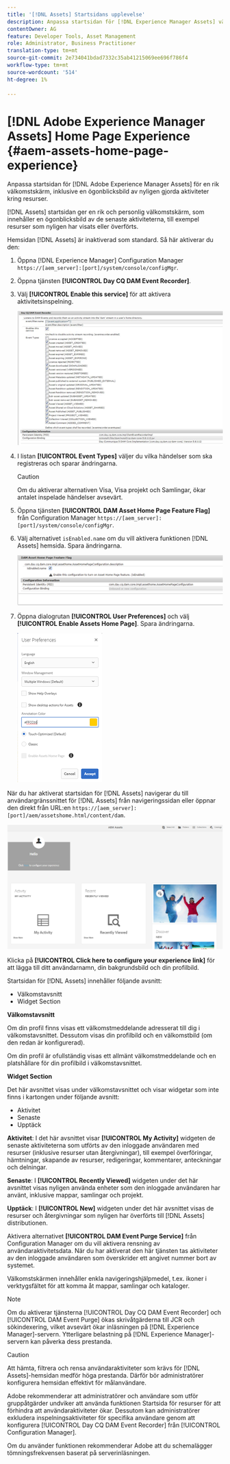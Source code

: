 ```yaml
---
title: '[!DNL Assets] Startsidans upplevelse'
description: Anpassa startsidan för [!DNL Experience Manager Assets] välkomstskärmen, inklusive en ögonblicksbild av nyligen gjorda aktiviteter kring resurser.
contentOwner: AG
feature: Developer Tools, Asset Management
role: Administrator, Business Practitioner
translation-type: tm+mt
source-git-commit: 2e734041bdad7332c35ab41215069ee696f786f4
workflow-type: tm+mt
source-wordcount: '514'
ht-degree: 1%

---
```



# [!DNL Adobe Experience Manager Assets] Home Page Experience  {#aem-assets-home-page-experience}

Anpassa startsidan för [!DNL Adobe Experience Manager Assets] för en rik välkomstskärm, inklusive en ögonblicksbild av nyligen gjorda aktiviteter kring resurser.

[!DNL Assets] startsidan ger en rik och personlig välkomstskärm, som innehåller en ögonblicksbild av de senaste aktiviteterna, till exempel resurser som nyligen har visats eller överförts.

Hemsidan [!DNL Assets] är inaktiverad som standard. Så här aktiverar du den:

1. Öppna [!DNL Experience Manager] Configuration Manager `https://[aem_server]:[port]/system/console/configMgr`.
1. Öppna tjänsten **[!UICONTROL Day CQ DAM Event Recorder]**.
1. Välj **[!UICONTROL Enable this service]** för att aktivera aktivitetsinspelning.

   ![chlimage_1-250](assets/chlimage_1-250.png)

1. I listan **[!UICONTROL Event Types]** väljer du vilka händelser som ska registreras och sparar ändringarna.

   >[!CAUTION]
   >
   >Om du aktiverar alternativen Visa, Visa projekt och Samlingar, ökar antalet inspelade händelser avsevärt.

1. Öppna tjänsten **[!UICONTROL DAM Asset Home Page Feature Flag]** från Configuration Manager `https://[aem_server]:[port]/system/console/configMgr`.
1. Välj alternativet `isEnabled.name` om du vill aktivera funktionen [!DNL Assets] hemsida. Spara ändringarna.

   ![chlimage_1-251](assets/chlimage_1-251.png)

1. Öppna dialogrutan **[!UICONTROL User Preferences]** och välj **[!UICONTROL Enable Assets Home Page]**. Spara ändringarna.

   ![Aktivera startsidan för resurser i dialogrutan Användarinställningar](assets/Annotation-color.png)

När du har aktiverat startsidan för [!DNL Assets] navigerar du till användargränssnittet för [!DNL Assets] från navigeringssidan eller öppnar den direkt från URL:en `https://[aem_server]:[port]/aem/assetshome.html/content/dam`.

![konfigurera Experience link i Assets-användargränssnittet](assets/config-experience-link.png)

Klicka på **[!UICONTROL Click here to configure your experience link]** för att lägga till ditt användarnamn, din bakgrundsbild och din profilbild.

Startsidan för [!DNL Assets] innehåller följande avsnitt:

* Välkomstavsnitt
* Widget Section

**Välkomstavsnitt**

Om din profil finns visas ett välkomstmeddelande adresserat till dig i välkomstavsnittet. Dessutom visas din profilbild och en välkomstbild (om den redan är konfigurerad).

Om din profil är ofullständig visas ett allmänt välkomstmeddelande och en platshållare för din profilbild i välkomstavsnittet.

**Widget Section**

Det här avsnittet visas under välkomstavsnittet och visar widgetar som inte finns i kartongen under följande avsnitt:

* Aktivitet
* Senaste
* Upptäck

**Aktivitet**: I det här avsnittet visar  **[!UICONTROL My Activity]** widgeten de senaste aktiviteterna som utförts av den inloggade användaren med resurser (inklusive resurser utan återgivningar), till exempel överföringar, hämtningar, skapande av resurser, redigeringar, kommentarer, anteckningar och delningar.

**Senaste**: I  **[!UICONTROL Recently Viewed]** widgeten under det här avsnittet visas nyligen använda enheter som den inloggade användaren har använt, inklusive mappar, samlingar och projekt.

**Upptäck**: I  **[!UICONTROL New]** widgeten under det här avsnittet visas de resurser och återgivningar som nyligen har överförts till  [!DNL Assets] distributionen.

Aktivera alternativet **[!UICONTROL DAM Event Purge Service]** från Configuration Manager om du vill aktivera rensning av användaraktivitetsdata. När du har aktiverat den här tjänsten tas aktiviteter av den inloggade användaren som överskrider ett angivet nummer bort av systemet.

Välkomstskärmen innehåller enkla navigeringshjälpmedel, t.ex. ikoner i verktygsfältet för att komma åt mappar, samlingar och kataloger.

>[!NOTE]
>
>Om du aktiverar tjänsterna [!UICONTROL Day CQ DAM Event Recorder] och [!UICONTROL DAM Event Purge] ökas skrivåtgärderna till JCR och sökindexering, vilket avsevärt ökar inläsningen på [!DNL Experience Manager]-servern. Ytterligare belastning på [!DNL Experience Manager]-servern kan påverka dess prestanda.

>[!CAUTION]
>
>Att hämta, filtrera och rensa användaraktiviteter som krävs för [!DNL Assets]-hemsidan medför höga prestanda. Därför bör administratörer konfigurera hemsidan effektivt för målanvändare.
>
>Adobe rekommenderar att administratörer och användare som utför gruppåtgärder undviker att använda funktionen Startsida för resurser för att förhindra att användaraktiviteter ökar. Dessutom kan administratörer exkludera inspelningsaktiviteter för specifika användare genom att konfigurera [!UICONTROL Day CQ DAM Event Recorder] från [!UICONTROL Configuration Manager].
>
>Om du använder funktionen rekommenderar Adobe att du schemalägger tömningsfrekvensen baserat på serverinläsningen.

